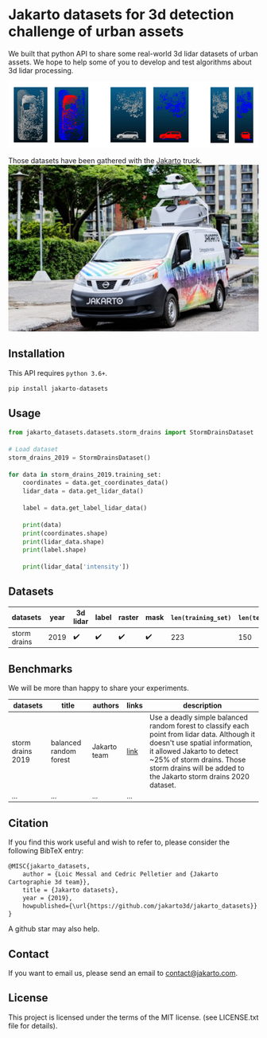 # Jakarto datasets for 3d detection challenge of urban assets

We built that python API to share some real-world 3d lidar datasets of urban assets. We hope to help some of you to develop and test algorithms about 3d lidar processing.


![jakarto car detection](doc/images/jakarto_car_detection.png)

Those datasets have been gathered with the [Jakarto](https://www.jakarto.com) truck.
![jakarto truck](doc/images/camion_jakarto.jpg)


## Installation
This API requires `python 3.6+`.

```sh
pip install jakarto-datasets
```

## Usage
```python
from jakarto_datasets.datasets.storm_drains import StormDrainsDataset

# Load dataset
storm_drains_2019 = StormDrainsDataset()

for data in storm_drains_2019.training_set:
    coordinates = data.get_coordinates_data()
    lidar_data = data.get_lidar_data()
    
    label = data.get_label_lidar_data()
    
    print(data)
    print(coordinates.shape)
    print(lidar_data.shape)
    print(label.shape)
    
    print(lidar_data['intensity'])
```


## Datasets

| datasets | year | 3d lidar | label | raster | mask | `len(training_set)` | `len(testing_set)` | examples | description |
| --- | --- | --- | --- | --- | --- | --- | --- | ---| --- |
| storm drains | 2019 | :heavy_check_mark: | :heavy_check_mark: | :heavy_check_mark:  | :heavy_check_mark: | 223 | 150 | [see examples](examples/storm_drains/README.md) | [see details](examples/storm_drains/README.md) |


## Benchmarks

We will be more than happy to share your experiments.

| datasets | title | authors | links | description |
| -- | -- | --  | -- | -- |
| storm drains 2019 | balanced random forest | Jakarto team  | [link](examples/storm_drains/machine_learning/storm_drains_machine_learning.py) | Use a deadly simple balanced random forest to classify each point from lidar data. Although it doesn't use spatial information, it allowed Jakarto to detect ~25% of storm drains. Those storm drains will be added to the Jakarto storm drains 2020 dataset. |
|...                | ...                    | ...           | ...                                                                     |             |


## Citation

If you find this work useful and wish to refer to, please consider the following BibTeX entry:

    @MISC{jakarto_datasets,
        author = {Loic Messal and Cedric Pelletier and {Jakarto Cartographie 3d team}},
        title = {Jakarto datasets},
        year = {2019},
        howpublished={\url{https://github.com/jakarto3d/jakarto_datasets}}
    }

A github star may also help.

## Contact
If you want to email us, please send an email to contact@jakarto.com.

## License
This project is licensed under the terms of the MIT license. (see LICENSE.txt file for details).
